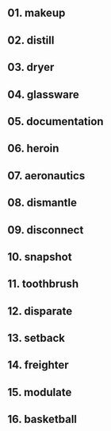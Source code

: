 ## 01. makeup

## 02. distill

## 03. dryer

## 04. glassware

## 05. documentation

## 06. heroin

## 07. aeronautics

## 08. dismantle

## 09. disconnect

## 10. snapshot

## 11. toothbrush

## 12. disparate

## 13. setback

## 14. freighter

## 15. modulate

## 16. basketball